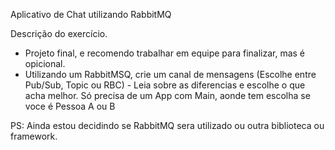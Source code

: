 Aplicativo de Chat utilizando RabbitMQ

Descrição do exercício.
* Projeto final, e recomendo trabalhar em equipe para finalizar, mas é opicional.
* Utilizando um RabbitMSQ, crie um canal de mensagens (Escolhe entre Pub/Sub, Topic ou RBC) - Leia sobre as diferencias e escolhe o que acha melhor.
Só precisa de um App com Main, aonde tem escolha se voce é Pessoa A ou B

PS: Ainda estou decidindo se RabbitMQ sera utilizado ou outra biblioteca ou framework.
